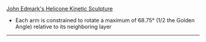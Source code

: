 [John Edmark's Helicone Kinetic Sculpture](https://www.johnedmark.com/rotating1/2016/4/29/helicone-an-interactive-kinetic-sculpture)
* Each arm is constrained to rotate a maximum of 68.75° (1/2 the Golden Angle) relative to its neighboring layer

- - - -
